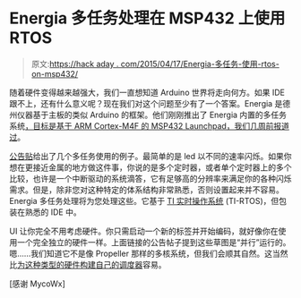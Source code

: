 # Energia 多任务处理在 MSP432 上使用 RTOS

> 原文:[https://hack aday . com/2015/04/17/Energia-多任务-使用-rtos-on-msp432/](https://hackaday.com/2015/04/17/energia-multitasking-uses-rtos-on-msp432/)

随着硬件变得越来越强大，我们一直想知道 Arduino 世界将走向何方。如果 IDE 跟不上，还有什么意义呢？现在我们对这个问题至少有了一个答案。Energia 是德州仪器基于主板的类似 Arduino 的框架。他们刚刚推出了 Energia 内置的多任务系统[，目标是基于 ARM Cortex-M4F 的 MSP432 Launchpad，我们几周前报道过](http://energia.nu/guide/multitasking/)。

[公告贴](http://energia.nu/energia-mt-for-msp432/)给出了几个多任务使用的例子。最简单的是 led 以不同的速率闪烁。如果你想在更接近金属的地方做这件事，你说的是多个定时器，或者单个定时器上的多个比较，也许是一个中断驱动的系统滴答，它有足够高的分辨率来满足你的各种闪烁需求。但是，除非您对这种特定的体系结构非常熟悉，否则设置起来并不容易。Energia 多任务处理将为您处理这些。它基于 [TI 实时操作系统](http://www.ti.com/tool/ti-rtos) (TI-RTOS)，但包装在熟悉的 IDE 中。

UI 让你完全不用考虑硬件。你只需启动一个新的标签并开始编码，就好像你在使用一个完全独立的硬件一样。上面链接的公告帖子提到这些草图是“并行”运行的。嗯……我们知道它不是像 Propeller 那样的多核系统，但我们会顺其自然。这当然比[为这种类型的硬件构建自己的调度器](http://hackaday.com/2014/06/23/multitasking-on-the-msp430f5529-launchpad/)容易。

[感谢 MycoWx]
